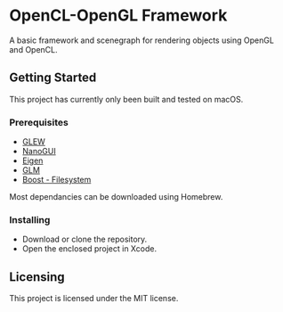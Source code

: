 # OpenCL-OpenGL Framework

A basic framework and scenegraph for rendering objects using OpenGL and OpenCL.

## Getting Started

This project has currently only been built and tested on macOS.

### Prerequisites

+ [GLEW](https://github.com/nigels-com/glew)
+ [NanoGUI](https://github.com/wjakob/nanogui)
+ [Eigen](https://bitbucket.org/eigen/eigen/)
+ [GLM](https://github.com/g-truc/glm)
+ [Boost - Filesystem](http://www.boost.org/)

Most dependancies can be downloaded using Homebrew.

### Installing

- Download or clone the repository.
- Open the enclosed project in Xcode.

## Licensing
This project is licensed under the MIT license.
